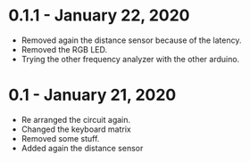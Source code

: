 # 0.1.1 - January 22, 2020
* Removed again the distance sensor because of the latency.
* Removed the RGB LED.
* Trying the other frequency analyzer with the other arduino.


# 0.1 - January 21, 2020
* Re arranged the circuit again.
* Changed the keyboard matrix
* Removed some stuff.
* Added again the distance sensor